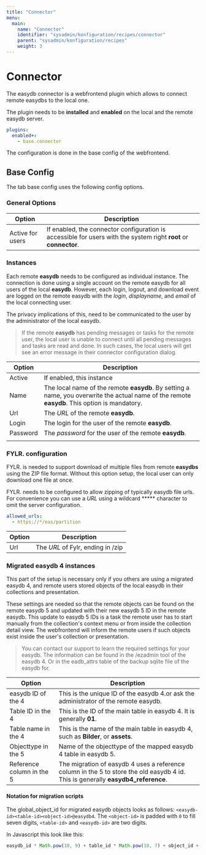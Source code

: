 ```yaml
---
title: "Connector"
menu:
  main:
    name: "Connector"
    identifier: "sysadmin/konfiguration/recipes/connector"
    parent: "sysadmin/konfiguration/recipes"
    weight: 3
---
```


# Connector

The easydb connector is a webfrontend plugin which allows to connect remote easydbs to the local one.

The plugin needs to be **installed** and **enabled** on the local and the remote easydb server.

```yaml
plugins:
  enabled+:
    - base.connector
```

The configuration is done in the base config of the webfrontend.

## Base Config

The tab base config uses the following config options.

### General Options

| Option           | Description                                                  |
| ---------------- | ------------------------------------------------------------ |
| Active for users | If enabled, the connector configuration is accessible for users with the system right **root** or **connector**. |

### Instances

Each remote **easydb** needs to be configured as individual instance. The connection is done using a single account on the remote easydb for all users of the local **easydb**. However, each login, logout, and download event are logged on the remote easydb with the *login*, *displayname*, and *email* of the local connecting user. 

The privacy implications of this, need to be communicated to the user by the administrator of the local easydb.

> If the remote **easydb** has pending messages or tasks for the remote user, the local user is unable to connect until all pending messages and tasks are read and done. In such cases, the local users will get see an error message in their connector configuration dialog.



| Option   | Description                                                  |
| -------- | ------------------------------------------------------------ |
| Active   | If enabled, this instance                                    |
| Name     | The local name of the remote **easydb**. By setting a name, you overwrite the actual name of the remote **easydb**. This option is mandatory. |
| Url      | The *URL* of the remote **easydb**.                          |
| Login    | The login for the user of the remote **easydb**.             |
| Password | The *password* for the user of the remote **easydb**.        |
|          |                                                              |

### FYLR. configuration

FYLR. is needed to support download of multiple files from remote **easydbs** using the ZIP file format. Without this option setup, the local user can only download one file at once.

FYLR. needs to be configured to allow zipping of typically easydb file urls. For convenience you can use a *URL* using a wildcard ***** character to omit the server configuration. 

```yaml
allowed_urls:
  - https://*/eas/partition
```



| Option | Description                       |
| ------ | --------------------------------- |
| Url    | The *URL* of Fylr, ending in /zip |

### Migrated easydb 4 instances

This part of the setup is necessary only if you others are using a migrated easydb 4, and remote users stored objects of the local easydb in their collections and presentation.

These settings are needed so that the remote objects can be found on the remote easydb 5 and updated with their new easydb 5 ID in the remote easydb. This update to easydb 5 IDs is a task the remote user has to start manually from the collection's context menu or from inside the collection detail view. The webfrontend will inform the remote users if such objects exist inside the user's collection or presentation.

> You can contact our support to learn the required settings for your easydb. The information can be found in the /ezadmin tool of the easydb 4.   Or in the eadb_attrs table of the backup sqlite file of the easydb for.

| Option                    | Description                                                  |
| ------------------------- | ------------------------------------------------------------ |
| easydb ID of the 4        | This is the unique ID of the easydb 4.or ask the administrator of the remote easydb. |
| Table ID in the 4         | This is the ID of the main table in easydb 4. It is generally **01**. |
| Table name in the 4       | This is the name of the main table in easydb 4, such as **Bilder**, or **assets**. |
| Objecttype in the 5       | Name of the objecttype of the mapped easydb 4 table in easydb 5. |
| Reference column in the 5 | The migration of easydb 4 uses a reference column in the 5 to store the old easydb 4 id. This is generally **easydb4_reference**. |

#### Notation for migration scripts

The global_object_id for migrated easydb objects looks as follows: ```<easydb-id><table-id><object-id>@easydb4```. The ```<object-id>``` is padded with ```0``` to fill seven digits, ```<table-id>``` and  ```<easydb-id>``` are two digits.

In Javascript this look like this:

```javascript
easydb_id * Math.pow(10, 9) + table_id * Math.pow(10, 7) + object_id + "@easydb4"
```









